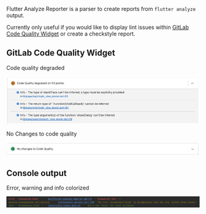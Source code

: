 Flutter Analyze Reporter is a parser to create reports from `flutter analyze` output. 

Currently only useful if you would like to display lint issues within [GitLab Code Quality Widget](https://docs.gitlab.com/ee/ci/testing/code_quality.html) or create a checkstyle report.

## GitLab Code Quality Widget 

Code quality degraded

![GitLab Merge Request Code Quality Widget](https://raw.githubusercontent.com/andnexus/flutter_analyze_reporter/main/assets/code_quality_degraded.png "GitLab Merge Request Code Quality Widget")

No Changes to code quality

![GitLab Merge Request Code Quality Widget](https://raw.githubusercontent.com/andnexus/flutter_analyze_reporter/main/assets/no_changes_to_code_quality.png "GitLab Merge Request Code Quality Widget")

## Console output

Error, warning and info colorized

![Error, warning and info colorized](https://raw.githubusercontent.com/andnexus/flutter_analyze_reporter/main/assets/console_output.png "Error, warning and info colorized")